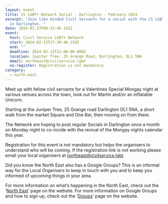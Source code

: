 ```yaml
---
layout: event
title: CS LGBT+ Network Social - Darlington - February 2024
excerpt: "Join like minded Civil Servants for a social with the CS LGBT+ Network
  in Darlington. "
date: 2024-01-23T08:33:46.141Z
event:
  host: Civil Service LGBT+ Network
  start: 2024-02-12T17:30:46.159Z
  end: ""
  deadline: 2024-02-12T12:00:00.000Z
  location: Jupiter Tree, 25 Grange Road, Darlington, DL1 5NA
  email: northeast@civilservice.lgbt
  no-register: Registration is not mandatory
category:
  - north-east
---
```

Meet up with fellow civil servants for a Valentines Special Mongay night at various venues across the town, look out for Martin and/or an inflatable Unicorn.

Starting at the Juniper Tree, 25 Grange road Darlington DL1 5NA, a short walk from the market Square and One Bar, then moving on from there.

The Network are hoping to post regular Socials in Darlington once a month on Monday night to co-incide with the revival of the Mongay nights calendar this year.

Registration for this event is not mandatory but helps the organisers to understand who will be coming. If the registration link is not working please email your local organisers at northeast@civilservice.lgbt

Did you know the North East also has a Google Groups? This is an informal way for the Local Organisers to keep in touch with you and to keep you informed of upcoming things in your area.

For more information on what’s happening in the North East, check out the ‘[North East](https://www.civilservice.lgbt/topic/north-east)’ page on the website. For more information on Google Groups and how to sign up, check out the ‘[Groups](https://www.civilservice.lgbt/groups/)’ page on the website.